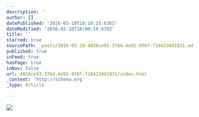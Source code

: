 ```yaml
---
description: ''
author: []
datePublished: '2016-03-18T18:10:23.636Z'
dateModified: '2016-03-18T18:00:19.670Z'
title: ''
starred: true
sourcePath: _posts/2016-03-18-4858ce93-3764-4e92-9f6f-f184234d1831.md
published: true
inFeed: true
hasPage: true
inNav: false
url: 4858ce93-3764-4e92-9f6f-f184234d1831/index.html
_context: 'http://schema.org'
_type: Article

---
```

![](https://the-grid-user-content.s3-us-west-2.amazonaws.com/ae876644-a5b3-4910-80c8-b28b1ba69598.png)